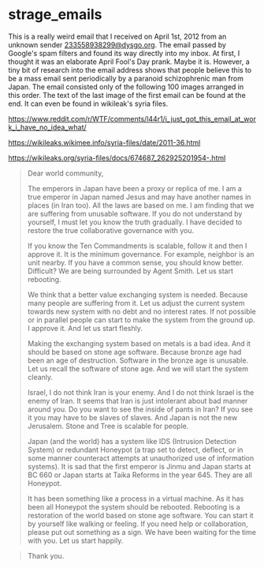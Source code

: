 # strage_emails

This is a really weird email that I received on April 1st, 2012 from an unknown sender 233558938299@dysgo.org. The email passed by Google's spam filters and found its way directly into my inbox. At first, I thought it was an elaborate April Fool's Day prank. Maybe it is. However, a tiny bit of research into the email address shows that people believe this to be a mass email sent periodically by a paranoid schizophrenic man from Japan. The email consisted only of the following 100 images arranged in this order. The text of the last image of the first email can be found at the end. It can even be found in wikileak's syria files. 

https://www.reddit.com/r/WTF/comments/l44r1/i_just_got_this_email_at_work_i_have_no_idea_what/

https://wikileaks.wikimee.info/syria-files/date/2011-36.html

https://wikileaks.org/syria-files/docs/674687_262925201954-.html

> Dear world community,
> 
> The emperors in Japan have been a proxy or replica of me. I am a true emperor in Japan named Jesus and may have another names in places (in Iran too). All the laws are based on me. I am finding that we are suffering from unusable software. If you do not understand by yourself, I must let you know the truth gradually. I have decided to restore the true collaborative governance with you.
> 
> If you know the Ten Commandments is scalable, follow it and then I approve it. It is the minimum governance. For example, neighbor is an unit nearby. If you have a common sense, you should know better. Difficult? We are being surrounded by Agent Smith. Let us start rebooting.
> 
> We think that a better value exchanging system is needed. Because many people are suffering from it. Let us adjust the current system towards new system with no debt and no interest rates. If not possible or in parallel people can start to make the system from the ground up. I approve it. And let us start fleshly.
> 
> Making the exchanging system based on metals is a bad idea. And it should be based on stone age software. Because bronze age had been an age of destruction. Software in the bronze age is unusable. Let us recall the software of stone age. And we will start the system cleanly.
> 
> Israel, I do not think Iran is your enemy. And I do not think Israel is the enemy of Iran. It seems that Iran is just intolerant about bad manner around you. Do you want to see the inside of pants in Iran? If you see it you may have to be slaves of slaves. And Japan is not the new Jerusalem. Stone and Tree is scalable for people.
> 
> Japan (and the world) has a system like IDS (Intrusion Detection System) or redundant Honeypot (a trap set to detect, deflect, or in some manner counteract attempts at unauthorized use of information systems). It is sad that the first emperor is Jinmu and Japan starts at BC 660 or Japan starts at Taika Reforms in the year 645. They are all Honeypot.
> 
> It has been something like a process in a virtual machine. As it has been all Honeypot the system should be rebooted. Rebooting is a restoration of the world based on stone age software. You can start it by yourself like walking or feeling. If you need help or collaboration, please put out something as a sign. We have been waiting for the time with you. Let us start happily.

> Thank you.
